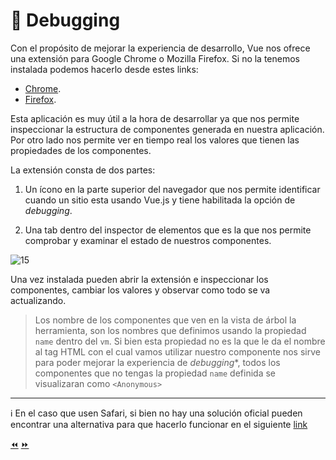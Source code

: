 # 🐛 Debugging

Con el propósito de mejorar la experiencia de desarrollo, Vue nos ofrece una extensión para Google Chrome o Mozilla Firefox. Si no la tenemos instalada podemos hacerlo desde estes links:

- [Chrome](https://chrome.google.com/webstore/detail/vuejs-devtools/nhdogjmejiglipccpnnnanhbledajbpd).
- [Firefox](https://addons.mozilla.org/en-US/firefox/addon/vue-js-devtools/).

Esta aplicación es muy útil a la hora de desarrollar ya que nos permite inspeccionar la estructura de componentes generada en nuestra aplicación. Por otro lado nos permite ver en tiempo real los valores que tienen las propiedades de los componentes.

La extensión consta de dos partes:

1. Un ícono en la parte superior del navegador que nos permite identificar cuando un sitio esta usando Vue.js y tiene habilitada la opción de *debugging*.

2. Una tab dentro del inspector de elementos que es la que nos permite comprobar y examinar el estado de nuestros componentes.

![15](../img/15.gif)

Una vez instalada pueden abrir la extensión e inspeccionar los componentes, cambiar los valores y observar como todo se va actualizando.

> Los nombre de los componentes que ven en la vista de árbol la herramienta, son los nombres que definimos usando la propiedad `name` dentro del `vm`. Si bien esta propiedad no es la que le da el nombre al tag HTML con el cual vamos utilizar nuestro componente nos sirve para poder mejorar la experiencia de *debugging**, todos los componentes que no tengas la propiedad `name` definida se visualizaran como `<Anonymous>`

---
ℹ️ En el caso que usen Safari, si bien no hay una solución oficial pueden encontrar una alternativa para que hacerlo funcionar en el siguiente [link](https://github.com/vuejs/vue-devtools/blob/master/docs/workaround-for-safari.md)

[⏪](https://github.com/ianaya89/workshop-vuejs/blob/master/ex/14.md)  [⏩](https://github.com/ianaya89/workshop-vuejs/blob/master/ex/16.md)
